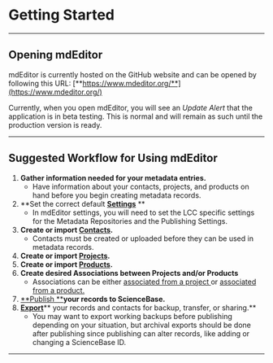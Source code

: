 # Getting Started

---

## Opening mdEditor

mdEditor is currently hosted on the GitHub website and can be opened by following this URL: [**https://www.mdeditor.org/**](https://www.mdeditor.org/)

Currently, when you open mdEditor, you will see an _Update Alert_ that the application is in beta testing. This is normal and will remain as such until the production version is ready.

---

## Suggested Workflow for Using mdEditor

1. **Gather information needed for your metadata entries.**
   * Have information about your contacts, projects, and products on hand before you begin creating metadata records. 
2. **Set the correct default **[**Settings**](/settings.md)** **
   * In mdEditor settings, you will need to set the LCC specific settings for the Metadata Repositories and the Publishing Settings.
3. **Create or import **[**Contacts**](/contacts.md)**.**
   * Contacts must be created or uploaded before they can be used in metadata records. 
4. **Create or import **[**Projects**](/project-entry-guidance.md)**.**
5. **Create or import **[**Products**](/product-entry-guidance.md)**.**
6. **Create desired Associations between Projects and/or Products**
   * Associations can be either [associated from a project ](/record/main/associating-records.md)or [associated from a product.](/product-entry-guidance/associating-records-products.md)
7. [**Publish **](/publish.md)**your records to ScienceBase.**
8. [**Export**](/data-management.md)** your records and contacts for backup, transfer, or sharing.**
   * You may want to export working backups before publishing depending on your situation, but archival exports should be done after publishing since publishing can alter records, like adding or changing a ScienceBase ID.

---



